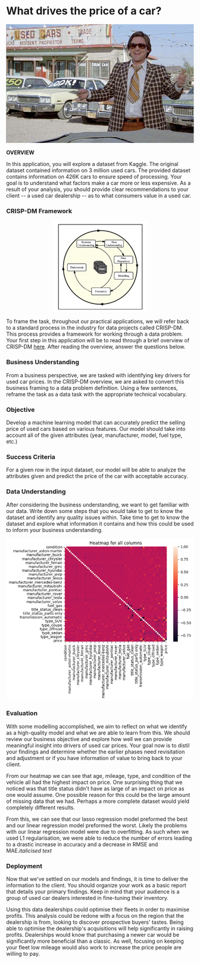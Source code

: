 # What drives the price of a car?

![](images/kurt.jpeg)

**OVERVIEW**

In this application, you will explore a dataset from Kaggle. The original dataset contained information on 3 million used cars. The provided dataset contains information on 426K cars to ensure speed of processing.  Your goal is to understand what factors make a car more or less expensive.  As a result of your analysis, you should provide clear recommendations to your client -- a used car dealership -- as to what consumers value in a used car.

### CRISP-DM Framework

<center>
    <img src = images/crisp.png width = 50%/>
</center>


To frame the task, throughout our practical applications, we will refer back to a standard process in the industry for data projects called CRISP-DM.  This process provides a framework for working through a data problem.  Your first step in this application will be to read through a brief overview of CRISP-DM [here](https://mo-pcco.s3.us-east-1.amazonaws.com/BH-PCMLAI/module_11/readings_starter.zip).  After reading the overview, answer the questions below.

### Business Understanding

From a business perspective, we are tasked with identifying key drivers for used car prices.  In the CRISP-DM overview, we are asked to convert this business framing to a data problem definition.  Using a few sentences, reframe the task as a data task with the appropriate technical vocabulary.

### Objective
Develop a machine learning model that can accurately predict the selling price of used cars based on various features. Our model should take into account all of the given attributes (year, manufacturer, model, fuel type, etc.)

### Success Criteria
For a given row in the input dataset, our model will be able to analyze the attributes given and predict the price of the car with acceptable accuracy.

### Data Understanding

After considering the business understanding, we want to get familiar with our data.  Write down some steps that you would take to get to know the dataset and identify any quality issues within.  Take time to get to know the dataset and explore what information it contains and how this could be used to inform your business understanding.

![](images/download.png)

### Evaluation

With some modelling accomplished, we aim to reflect on what we identify as a high-quality model and what we are able to learn from this.  We should review our business objective and explore how well we can provide meaningful insight into drivers of used car prices.  Your goal now is to distil your findings and determine whether the earlier phases need revisitation and adjustment or if you have information of value to bring back to your client.

From our heatmap we can see that age, mileage, type, and condition of the vehicle all had the highest impact on price. One surprising thing that we noticed was that title status didn't have as large of an impact on price as one would assume. One possible reason for this could be the large amount of missing data that we had. Perhaps a more complete dataset would yield completely different results.

From this, we can see that our lasso regression model preformed the best and our linear regression model preformed the worst. Likely the problems with our linear regression model were due to overfitting. As such when we used L1 regularisation, we were able to reduce the number of errors leading to a drastic increase in accuracy and a decrease in RMSE and MAE.*italicised text*

### Deployment

Now that we've settled on our models and findings, it is time to deliver the information to the client.  You should organize your work as a basic report that details your primary findings.  Keep in mind that your audience is a group of used car dealers interested in fine-tuning their inventory.

Using this data dealerships could optimise their fleets in order to maximise profits. This analysis could be redone with a focus on the region that the dealership is from, looking to discover prospective buyers' tastes. Being able to optimise the dealership's acquisitions will help significantly in raising profits. Dealerships would know that purchasing a newer car would be significantly more beneficial than a classic. As well, focusing on keeping your fleet low mileage would also work to increase the price people are willing to pay.

